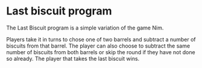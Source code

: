 # Last biscuit program

The Last Biscuit program is a simple variation of the game Nim.

Players take it in turns to chose one of two barrels and subtract a number of biscuits from that barrel. The player can also choose to subtract the same number of biscuits from both barrels or skip the round if they have not done so already. The player that takes the last biscuit wins.
 
 
